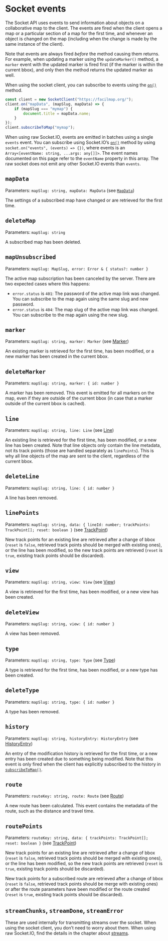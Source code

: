 # Socket events

The Socket API uses events to send information about objects on a collaborative map to the client. The events are fired when the client opens a map or a particular section of a map for the first time, and whenever an object is changed on the map (including when the change is made by the same instance of the client).

Note that events are always fired _before_ the method causing them returns. For example, when updating a marker using the `updateMarker()` method, a `marker` event with the updated marker is fired first (if the marker is within the current bbox), and only then the method returns the updated marker as well.

When using the socket client, you can subscribe to events using the [`on()`](./classes.md#on) method.

```js
const client = new SocketClient("https://facilmap.org/");
client.on("mapData", (mapSlug, mapData) => {
	if (mapSlug === "mymap") {
		document.title = mapData.name;
	}
});
client.subscribeToMap("mymap");
```

When using raw Socket.IO, events are emitted in batches using a single `events` event. You can subscribe using Socket.IO’s [`on()`](https://socket.io/docs/v4/client-api/#socketoneventname-callback) method by using `socket.on("events", (events) => {})`, where events is an `Array<[eventName: string, ...args: any[]]>`. The event names documented on this page refer to the `eventName` property in this array. The raw socket does not emit any other Socket.IO events than `events`.

## `mapData`

Parameters: `mapSlug: string, mapData: MapData` (see [`MapData`](./types.md#mapdata))

The settings of a subscribed map have changed or are retrieved for the first time.

## `deleteMap`

Parameters: `mapSlug: string`

A subscribed map has been deleted.

## `mapUnsubscribed`

Parameters: `mapSlug: MapSlug, error: Error & { status?: number }`

The active map subscription has been canceled by the server. There are two expected cases where this happens:
* `error.status` is `401`: The password of the active map link was changed. You can subscribe to the map again using the same slug and new password.
* `error.status` is `404`: The map slug of the active map link was changed. You can subscribe to the map again using the new slug.

## `marker`

Parameters: `mapSlug: string, marker: Marker` (see [Marker](./types.md#marker))

An existing marker is retrieved for the first time, has been modified, or a new marker has been created in the current bbox.

## `deleteMarker`

Parameters: `mapSlug: string, marker: { id: number }`

A marker has been removed. This event is emitted for all markers on the map, even if they are outside of the current bbox
(in case that a marker outside of the current bbox is cached).

## `line`

Parameters: `mapSlug: string, line: Line` (see [Line](./types.md#line))

An existing line is retrieved for the first time, has been modified, or a new line has been created. Note that line
objects only contain the line metadata, not its track points (those are handled separately as `linePoints`). This is why
all line objects of the map are sent to the client, regardless of the current bbox.

## `deleteLine`

Parameters: `mapSlug: string, line: { id: number }`

A line has been removed.

## `linePoints`

Parameters: `mapSlug: string, data: { lineId: number; trackPoints: TrackPoint[]; reset: boolean }` (see [TrackPoint](./types.md#trackpoint))

New track points for an existing line are retrieved after a change of bbox (`reset` is `false`, retrieved track points should be merged with existing ones), or the line has been modified, so the new track points are retrieved (`reset` is `true`, existing track points should be discarded).

## `view`

Parameters: `mapSlug: string, view: View` (see [View](./types.md#view))

A view is retrieved for the first time, has been modified, or a new view has been created.

## `deleteView`

Parameters: `mapSlug: string, view: { id: number }`

A view has been removed.

## `type`

Parameters: `mapSlug: string, type: Type` (see [Type](./types.md#type))

A type is retrieved for the first time, has been modified, or a new type has been created.

## `deleteType`

Parameters: `mapSlug: string, type: { id: number }`

A type has been removed.

## `history`

Parameters: `mapSlug: string, historyEntry: HistoryEntry` (see [HistoryEntry](./types.md#historyentry))

An entry of the modification history is retrieved for the first time, or a new entry has been created due to something being modified. Note that this event is only fired when the client has explicitly subscribed to the history in [`subscribeToMap()`](./methods.md#subscribetomap).

## `route`

Parameters: `routeKey: string, route: Route` (see [Route](./types.md#route))

A new route has been calculated. This event contains the metadata of the route, such as the distance and travel time.

## `routePoints`

Parameters: `routeKey: string, data: { trackPoints: TrackPoint[]; reset: boolean }` (see [TrackPoint](./types.md#trackpoint))

New track points for an existing line are retrieved after a change of bbox (`reset` is `false`, retrieved track points should be merged with existing ones), or the line has been
modified, so the new track points are retrieved (`reset` is `true`, existing track points should be discarded).

New track points for a subscribed route are retrieved after a change of bbox (`reset` is `false`, retrieved track points should be merge with existing ones) or after the route parameters have been modified or the route created (`reset` is `true`, existing track points should be discarded).

## `streamChunks`, `streamDone`, `streamError`

These are used internally for transmitting streams over the socket. When using the socket client, you don’t need to worry about them. When using raw Socket.IO, find the details in the chapter about [streams](./advanced.md#streams).